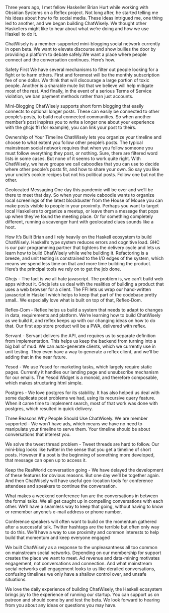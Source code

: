 Three years ago, I met fellow Haskeller Brian Hurt while working with Obsidian Systems on a Reflex project. Not long after, he started telling me his ideas about how to fix social media. These ideas intrigued me, one thing led to another, and we began building ChatWisely. We thought other Haskellers might like to hear about what we’re doing and how we use Haskell to do it.

ChatWisely is a member-supported mini-blogging social network currently in open beta. We want to elevate discourse and show bullies the door by providing a platform to debate safely.We want a place where people connect and the conversation continues. Here’s how.

Safety First
We have several mechanisms to filter out people looking for a fight or to harm others. First and foremost will be the monthly subscription fee of one dollar. We think that will discourage a large portion of toxic people. Another is a sharable mute list that we believe will help mitigate most of the rest. And finally, in the event of a serious Terms of Service violation, we ban payment methods rather than just accounts. 

Mini-Blogging
ChatWisely supports short form blogging that easily connects to optional longer posts. These can easily be connected to other people’s posts, to build real connected communities. So when another member’s post inspires you to write a longer one about your experience with the ghcjs ffi (for example), you can link your post to theirs.

Ownership of Your Timeline
ChatWisely lets you organize your timeline and choose to what extent you follow other people’s posts. The typical mainstream social network requires that when you follow someone you must follow everything they post, or nothing. Sure, there are filtered word lists in some cases. But none of it seems to work quite right. With ChatWisely, we have groups we call caboodles that you can use to decide where other people’s posts fit, and how to share your own. So say you like your uncle’s cookie recipes but not his political posts. Follow one but not the other.

Geolocated Messaging
One day this pandemic will be over and we’ll be there to meet that day. So when your movie caboodle wants to organize local screenings of the latest blockbuster from the House of Mouse you can make posts visible to people in your proximity. Perhaps you want to target local Haskellers to organize a meetup, or leave them a message that pops up when they’ve found the meeting place. Or for something completely different, running a scavenger hunt with geolocated clues sounds like a hoot.

How It’s Built
Brian and I rely heavily on the Haskell ecosystem to build ChatWisely. Haskell’s type system reduces errors and cognitive load. GHC is our pair programming partner that tightens the delivery cycle and lets us learn how to build ChatWisely while we’re building it. Refactoring is a breeze, and unit testing is constrained to the I/O edges of the system, which means we spend less time on that and more time building the product. Here’s the principal tools we rely on to get the job done.

Ghcjs - The fact is we all hate javascript. The problem is, we can’t build web apps without it. Ghcjs lets us deal with the realities of building a product that uses a web browser for a client. The FFI lets us wrap our hand-written javascript in Haskell which helps to keep that part of the codebase pretty small.. We especially love what is built on top of that, Reflex-Dom.
  
Reflex-Dom  - Reflex helps us build a system that needs to adapt to changes in data, requirements and platform. We’re learning how to build ChatWisely as we build it, and reflex keeps up with our changing ideas on how to do that. Our first app store product will be a PWA, delivered with reflex.

Servant - Servant delivers the API, and requires us to separate definition from implementation. This helps us keep the backend from turning into a big ball of mud. We can auto-generate clients, which we currently use in unit testing. They even have a way to generate a reflex client, and we’ll be adding that in the near future.

Yesod - We use Yesod for marketing tasks, which largely require static pages. Currently it handles our landing page and unsubscribe mechanism for our emails. The Yesod Widget is a monoid, and therefore composable, which makes structuring html simple. 

Postgres - We love postgres for its stability. It has also helped us deal with some duplicate post problems we had, using its recursive query feature. When it came time to implement search, most of that work was done with postgres, which resulted in quick delivery.

Three Reasons Why People Should Use ChatWisely.
We are member supported - We won’t have ads, which means we have no need to manipulate your timeline to serve them. Your timeline should be about conversations that interest you.

We solve the tweet thread problem - Tweet threads are hard to follow. Our mini-blog looks like twitter in the sense that you get a timeline of short posts. However if a post is the beginning of something more developed, that message can open up to access it.

Keep the RealWorld conversation going - We have delayed the development of these features for obvious reasons. But one day we’ll be together again. And then ChatWisely will have useful geo-location tools for conference attendees and speakers to continue the conversation. 

What makes a weekend conference fun are the conversations in between the formal talks. We all get caught up in compelling conversations with each other. We’ll have a seamless way to keep that going, without having to know or remember anyone’s e-mail address or phone number.

Conference speakers will often want to build on the momentum gathered after a successful talk. Twitter hashtags are the terrible but often only way to do this. We’ll have a way to use proximity and common interests to help build that momentum and keep everyone engaged

We built ChatWisely as a response to the unpleasantness all too common on mainstream social networks. Depending on our membership for support creates the place we want to meet. Ad revenue and data-mining motivates engagement, not conversations and connection. And what mainstream social networks call engagement looks to us like derailed conversations, confusing timelines we only have a shallow control over, and unsafe situations.

We love the daily experience of building ChatWisely, the Haskell ecosystem brings joy to the experience of running our startup. You can support us on patreon and should come by and test the beta. We look forward to hearing from you about any ideas or questions you may have.


